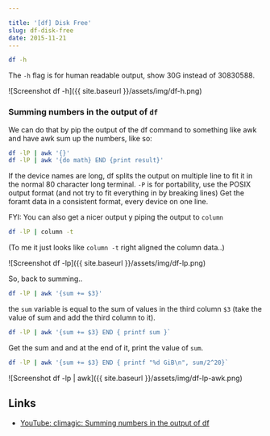 ```yaml
---

title: '[df] Disk Free'
slug: df-disk-free
date: 2015-11-21
---
```


```bash
df -h
```

The `-h` flag is for human readable output, show 30G instead of 30830588.

![Screenshot df -h]({{ site.baseurl }}/assets/img/df-h.png)

### Summing numbers in the output of `df`
We can do that by pip the output of the df command to something like awk and have awk sum up the numbers, like so:

```bash
df -lP | awk '{}'
df -lP | awk '{do math} END {print result}'
```

If the device names are long, df splits the output on multiple line to fit it in the normal 80 character long terminal. `-P` is for portability, use the POSIX output format (and not try to fit everything in by breaking lines) Get the foramt data in a consistent format, every device on one line.

FYI: You can also get a nicer output y piping the output to `column`

```bash
df -lP | column -t
```

(To me it just looks like `column -t` right aligned the column data..)

![Screenshot df -lp]({{ site.baseurl }}/assets/img/df-lp.png)

So, back to summing..

```bash
df -lP | awk '{sum += $3}'
```

the `sum` variable is equal to the sum of values in the third column `$3` (take the value of sum and add the third column to it).

```bash
df -lP | awk '{sum += $3} END { printf sum }`
```

Get the sum and and at the end of it, print the value of `sum`.

```bash
df -lP | awk '{sum += $3} END { printf "%d GiB\n", sum/2^20}`
```

![Screenshot df -lp | awk]({{ site.baseurl }}/assets/img/df-lp-awk.png)

Links
---

- [YouTube: climagic: Summing numbers in the output of df](https://www.youtube.com/watch?v=oBZ1-E_NcMg)
